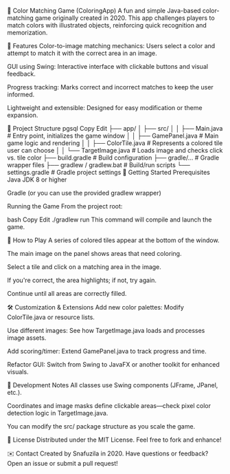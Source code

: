 🎨 Color Matching Game (ColoringApp)
A fun and simple Java-based color-matching game originally created in 2020. This app challenges players to match colors with illustrated objects, reinforcing quick recognition and memorization.

🧩 Features
Color-to-image matching mechanics: Users select a color and attempt to match it with the correct area in an image.

GUI using Swing: Interactive interface with clickable buttons and visual feedback.

Progress tracking: Marks correct and incorrect matches to keep the user informed.

Lightweight and extensible: Designed for easy modification or theme expansion.

📁 Project Structure
pgsql
Copy
Edit
├── app/
│   ├── src/
│   │   ├── Main.java           # Entry point, initializes the game window
│   │   ├── GamePanel.java      # Main game logic and rendering
│   │   ├── ColorTile.java      # Represents a colored tile user can choose
│   │   └── TargetImage.java    # Loads image and checks click vs. tile color
├── build.gradle               # Build configuration
├── gradle/…                   # Gradle wrapper files
├── gradlew / gradlew.bat      # Build/run scripts
└── settings.gradle            # Gradle project settings
🚀 Getting Started
Prerequisites
Java JDK 8 or higher

Gradle (or you can use the provided gradlew wrapper)

Running the Game
From the project root:

bash
Copy
Edit
./gradlew run
This command will compile and launch the game.

🎯 How to Play
A series of colored tiles appear at the bottom of the window.

The main image on the panel shows areas that need coloring.

Select a tile and click on a matching area in the image.

If you're correct, the area highlights; if not, try again.

Continue until all areas are correctly filled.

🛠 Customization & Extensions
Add new color palettes: Modify ColorTile.java or resource lists.

Use different images: See how TargetImage.java loads and processes image assets.

Add scoring/timer: Extend GamePanel.java to track progress and time.

Refactor GUI: Switch from Swing to JavaFX or another toolkit for enhanced visuals.

🧩 Development Notes
All classes use Swing components (JFrame, JPanel, etc.).

Coordinates and image masks define clickable areas—check pixel color detection logic in TargetImage.java.

You can modify the src/ package structure as you scale the game.

📜 License
Distributed under the MIT License. Feel free to fork and enhance!

✉️ Contact
Created by Snafuzila in 2020. Have questions or feedback? Open an issue or submit a pull request!

